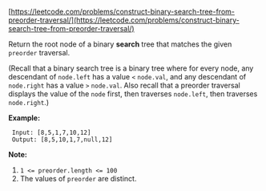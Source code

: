 [https://leetcode.com/problems/construct-binary-search-tree-from-preorder-traversal/](https://leetcode.com/problems/construct-binary-search-tree-from-preorder-traversal/)

Return the root node of a binary **search** tree that matches the given `preorder` traversal.

(Recall that a binary search tree is a binary tree where for every node, any descendant of `node.left` has a value `<` `node.val`, and any descendant of `node.right` has a value `>` `node.val`.  Also recall that a preorder traversal displays the value of the `node` first, then traverses `node.left`, then traverses `node.right`.)

**Example:**
```
 Input: [8,5,1,7,10,12]
 Output: [8,5,10,1,7,null,12]
```

**Note:** 
1. `1 <= preorder.length <= 100`
2. The values of `preorder` are distinct.
